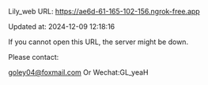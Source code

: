 Lily_web URL: https://ae6d-61-165-102-156.ngrok-free.app

Updated at: 2024-12-09 12:18:16

If you cannot open this URL, the server might be down.

Please contact: 

goley04@foxmail.com Or Wechat:GL_yeaH